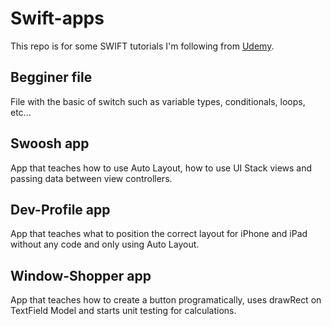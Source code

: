 # Swift-apps
This repo is for some SWIFT tutorials I'm following from [Udemy](https://www.udemy.com/devslopes-ios12/).

## Begginer file
File with the basic of switch such as variable types, conditionals, loops, etc...

## Swoosh app
App that teaches how to use Auto Layout, how to use UI Stack views and passing data between view controllers.

## Dev-Profile app
App that teaches what to position the correct layout for iPhone and iPad without any code and only using Auto Layout.

## Window-Shopper app
App that teaches how to create a button programatically, uses drawRect on TextField Model and starts unit testing for calculations.
